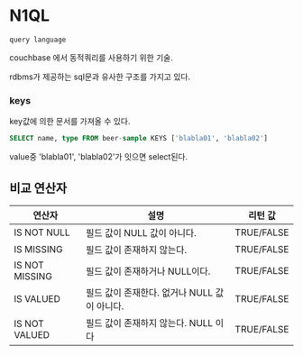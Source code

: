 # N1QL

`query language`

couchbase 에서 동적쿼리를 사용하기 위한 기술.

rdbms가 제공하는 sql문과 유사한 구조를 가지고 있다.





### keys

key값에 의한 문서를 가져올 수 있다.

```sql
SELECT name, type FROM beer-sample KEYS ['blabla01', 'blabla02']
```

value중 'blabla01', 'blabla02'가 잇으면 select된다.





## 비교 연산자

| 연산자         | 설명                                         | 리턴 값    |
| -------------- | -------------------------------------------- | ---------- |
| IS NOT NULL    | 필드 값이 NULL 값이 아니다.                  | TRUE/FALSE |
| IS MISSING     | 필드 값이 존재하지 않는다.                   | TRUE/FALSE |
| IS NOT MISSING | 필드 값이 존재하거나 NULL이다.               | TRUE/FALSE |
| IS VALUED      | 필드 값이 존재한다. 없거나 NULL 값이 아니다. | TRUE/FALSE |
| IS NOT VALUED  | 필드 값이 존재하지 않는다. NULL 이다         | TRUE/FALSE |

